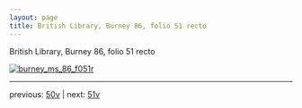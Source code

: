 ```yaml
---
layout: page
title: British Library, Burney 86, folio 51 recto
---
```


British Library, Burney 86, folio 51 recto

[![burney_ms_86_f051r](http://www.homermultitext.org/iipsrv?IIIF=/project/homer/pyramidal/deepzoom/bl/burney86imgs/v1/burney_ms_86_f051r.tif/full/800,/0/default.jpg)](http://www.homermultitext.org/ict2/?urn=urn:cite2:bl:burney86imgs.v1:burney_ms_86_f051r) 

---

previous:  [50v](../50v/) | next: [51v](../51v/)